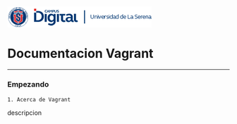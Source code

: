 ![cabecera_48.png](images/header.png)
# Documentacion Vagrant
________

### **Empezando** 

~~~ 
1. Acerca de Vagrant
~~~

descripcion